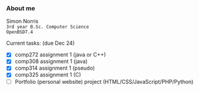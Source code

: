 ### About me
  Simon Norris    
  `3rd year B.Sc. Computer Science`    
  `OpenBSD7.4`    

Current tasks: (due Dec 24)  
- [x] comp272 assignment 1 (java or C++)
- [x] comp308 assignment 1 (java)
- [x] comp314 assignment 1 (pseudo)
- [x] comp325 assignment 1 (C)
- [ ] Portfolio (personal website) project (HTML/CSS/JavaScript/PHP/Python)
<!--
**Ibenksy/Ibenksy** is a ✨ _special_ ✨ repository because its `README.md` (this file) appears on your GitHub profile.

Here are some ideas to get you started:

- 🔭 I’m currently working on ...
- 🌱 I’m currently learning ...
- 👯 I’m looking to collaborate on ...
- 🤔 I’m looking for help with ...
- 💬 Ask me about ...
- 📫 How to reach me: ...
- 😄 Pronouns: ...
- ⚡ Fun fact: ...
-->
